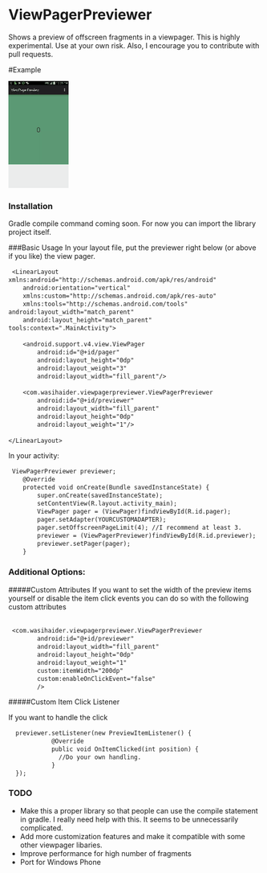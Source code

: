 # ViewPagerPreviewer
Shows a preview of offscreen fragments in a viewpager. This is highly experimental. Use at your own risk. Also, I encourage you to contribute with pull requests.

#Example

![ ](/sample.gif)

### Installation

Gradle compile command coming soon. For now you can import the library project itself.

###Basic Usage
In your layout file, put the previewer right below (or above if you like) the view pager.
```
 <LinearLayout xmlns:android="http://schemas.android.com/apk/res/android"
    android:orientation="vertical"
    xmlns:custom="http://schemas.android.com/apk/res-auto"
    xmlns:tools="http://schemas.android.com/tools" android:layout_width="match_parent"
    android:layout_height="match_parent"  tools:context=".MainActivity">

    <android.support.v4.view.ViewPager
        android:id="@+id/pager"
        android:layout_height="0dp"
        android:layout_weight="3"
        android:layout_width="fill_parent"/>

    <com.wasihaider.viewpagerpreviewer.ViewPagerPreviewer
        android:id="@+id/previewer"
        android:layout_width="fill_parent"
        android:layout_height="0dp"
        android:layout_weight="1"/>

</LinearLayout>
```

In your activity:

```
 ViewPagerPreviewer previewer;
    @Override
    protected void onCreate(Bundle savedInstanceState) {
        super.onCreate(savedInstanceState);
        setContentView(R.layout.activity_main);
        ViewPager pager = (ViewPager)findViewById(R.id.pager);
        pager.setAdapter(YOURCUSTOMADAPTER);
        pager.setOffscreenPageLimit(4); //I recommend at least 3.
        previewer = (ViewPagerPreviewer)findViewById(R.id.previewer);
        previewer.setPager(pager);
    }

```

### Additional Options:

#####Custom Attributes
If you want to set the width of the preview items yourself or disable the item click events you can do so with the following custom attributes

```

 <com.wasihaider.viewpagerpreviewer.ViewPagerPreviewer
        android:id="@+id/previewer"
        android:layout_width="fill_parent"
        android:layout_height="0dp"
        android:layout_weight="1"
        custom:itemWidth="200dp"
        custom:enableOnClickEvent="false"
        />
```

#####Custom Item Click Listener

If you want to handle the click

```
  previewer.setListener(new PreviewItemListener() {
            @Override
            public void OnItemClicked(int position) {
              //Do your own handling.
            }
  });
```


### TODO

 - Make this a proper library so that people can use the compile statement in gradle. I really need help with this. It seems to be unnecessarily complicated.
 - Add more customization features and make it compatible with some other viewpager libaries.
 - Improve performance for high number of fragments
 - Port for Windows Phone
